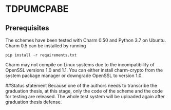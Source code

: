 # TDPUMCPABE
## Prerequisites
The schemes have been tested with Charm 0.50 and Python 3.7 on Ubuntu. Charm 0.5 can be installed by running 

``` 
pip install -r requirements.txt
```

Charm may not compile on Linux systems due to the incompatibility of OpenSSL versions 1.0 and 1.1. You can either install charm-crypto from the system package manager or downgrade OpenSSL to version 1.0.

##Status statement
Because one of the authors needs to transcribe the graduation thesis, at this stage, only the code of the scheme and the code for testing are released. The whole test system will be uploaded again after graduation thesis defense.
